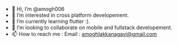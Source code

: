 - 👋 Hi, I’m @amogh006
- 👀 I’m interested in cross platform developement.
- 🌱 I’m currently learning flutter :).
- 💞️ I’m looking to collaborate on mobile and fullstack developement.
- 📫 How to reach me : 
  Email : amoghlakkanagavi@gmail.com

<!---
amogh006/amogh006 is a ✨ special ✨ repository because its `README.md` (this file) appears on your GitHub profile.
You can click the Preview link to take a look at your changes.
--->
